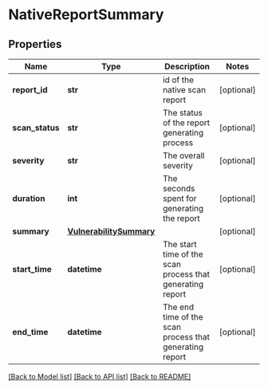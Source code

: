 # NativeReportSummary

## Properties
Name | Type | Description | Notes
------------ | ------------- | ------------- | -------------
**report_id** | **str** | id of the native scan report | [optional] 
**scan_status** | **str** | The status of the report generating process | [optional] 
**severity** | **str** | The overall severity | [optional] 
**duration** | **int** | The seconds spent for generating the report | [optional] 
**summary** | [**VulnerabilitySummary**](VulnerabilitySummary.md) |  | [optional] 
**start_time** | **datetime** | The start time of the scan process that generating report | [optional] 
**end_time** | **datetime** | The end time of the scan process that generating report | [optional] 

[[Back to Model list]](../README.md#documentation-for-models) [[Back to API list]](../README.md#documentation-for-api-endpoints) [[Back to README]](../README.md)

